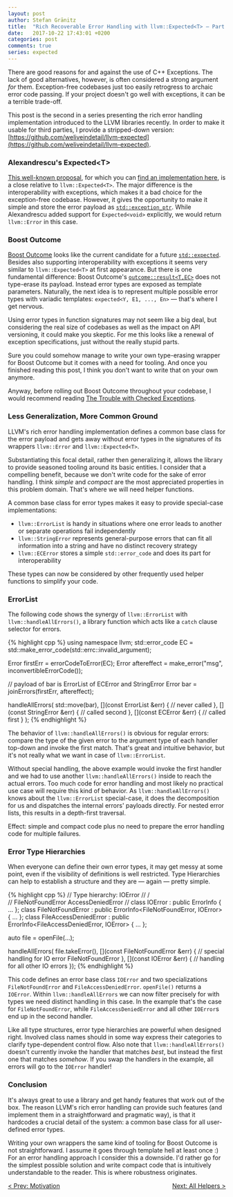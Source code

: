 ```yaml
---
layout: post
author: Stefan Gränitz
title:  "Rich Recoverable Error Handling with llvm::Expected<T> — Part 2"
date:   2017-10-22 17:43:01 +0200
categories: post
comments: true
series: expected
---
```


There are good reasons for and against the use of C++ Exceptions. The lack of good alternatives, however, is often considered a strong argument _for_ them. Exception-free codebases just too easily retrogress to archaic error code passing. If your project doesn't go well with exceptions, it can be a terrible trade-off.

This post is the second in a series presenting the rich error handling implementation introduced to the LLVM libraries recently. In order to make it usable for third parties, I provide a stripped-down version:
[https://github.com/weliveindetail/llvm-expected](https://github.com/weliveindetail/llvm-expected).

### Alexandrescu's Expected&lt;T&gt;

[This well-known proposal](https://onedrive.live.com/?cid=F1B8FF18A2AEC5C5&id=F1B8FF18A2AEC5C5%211158&parId=root&o=OneUp), for which you can [find an implementation here](https://github.com/martinmoene/spike-expected/tree/master/alexandrescu), is a close relative to `llvm::Expected<T>`. The major difference is the interoperability with exceptions, which makes it a bad choice for the exception-free codebase. However, it gives the opportunity to make it simple and store the error payload as [`std::exception_ptr`](http://en.cppreference.com/w/cpp/error/exception_ptr). While Alexandrescu added support for `Expected<void>` explicitly, we would return `llvm::Error` in this case.

### Boost Outcome

[Boost Outcome](https://ned14.github.io/outcome/) looks like the current candidate for a future [`std::expected`](http://www.open-std.org/jtc1/sc22/wg21/docs/papers/2017/p0323r2.pdf). Besides also supporting interoperability with exceptions it seems very similar to `llvm::Expected<T>` at first appearance. But there is one fundamental difference: Boost Outcome's [`outcome::result<T,EC>`](https://ned14.github.io/outcome/tutorial/result/) does not type-erase its payload. Instead error types are exposed as template parameters. Naturally, the next idea is to represent multiple possible error types with variadic templates: `expected<Y, E1, ..., En>` — that's where I get nervous.

Using error types in function signatures may not seem like a big deal, but considering the real size of codebases as well as the impact on API versioning, it could make you skeptic. For me this looks like a renewal of exception specifications, just without the really stupid parts.

Sure you could somehow manage to write your own type-erasing wrapper for Boost Outcome but it comes with a need for tooling. And once you finished reading this post, I think you don't want to write that on your own anymore.

Anyway, before rolling out Boost Outcome throughout your codebase, I would recommend reading [The Trouble with Checked Exceptions](http://www.artima.com/intv/handcuffsP.html).


### Less Generalization, More Common Ground

LLVM's rich error handling implementation defines a common base class for the error payload and gets away without error types in the signatures of its wrappers `llvm::Error` and `llvm::Expected<T>`.

Substantiating this focal detail, rather then generalizing it, allows the library to provide seasoned tooling around its basic entities. I consider that a compelling benefit, because we don't write code for the sake of error handling. I think _simple_ and _compact_ are the most appreciated properties in this problem domain. That's where we will need helper functions.

A common base class for error types makes it easy to provide special-case implementations:

* `llvm::ErrorList` is handy in situations where one error leads to another or separate operations fail independently
* `llvm::StringError` represents general-purpose errors that can fit all information into a string and have no distinct recovery strategy
* `llvm::ECError` stores a simple `std::error_code` and does its part for interoperability

These types can now be considered by other frequently used helper functions to simplify your code.


### ErrorList

The following code shows the synergy of `llvm::ErrorList` with `llvm::handleAllErrors()`, a library function which acts like a `catch` clause selector for errors.

{% highlight cpp %}
using namespace llvm;
std::error_code EC = std::make_error_code(std::errc::invalid_argument);

Error firstErr = errorCodeToError(EC);
Error aftereffect = make_error<StringError>("msg", inconvertibleErrorCode());

// payload of bar is ErrorList of ECError and StringError
Error bar = joinErrors(firstErr, aftereffect);

handleAllErrors(
  std::move(bar),
  [](const ErrorList &err) {
    // never called
  },
  [](const StringError &err) {
    // called second
  },
  [](const ECError &err) {
    // called first
  }
);
{% endhighlight %}

The behavior of `llvm::handleAllErrors()` is obvious for regular errors: compare the type of the given error to the argument type of each handler top-down and invoke the first match. That's great and intuitive behavior, but it's not really what we want in case of `llvm::ErrorList`.

Without special handling, the above example would invoke the first handler and we had to use another `llvm::handleAllErrors()` inside to reach the actual errors. Too much code for error handling and most likely no practical use case will require this kind of behavior. As `llvm::handleAllErrors()` knows about the `llvm::ErrorList` special-case, it does the decomposition for us and dispatches the internal errors' payloads directly. For nested error lists, this results in a depth-first traversal.

Effect: simple and compact code plus no need to prepare the error handling code for multiple failures.


### Error Type Hierarchies

When everyone can define their own error types, it may get messy at some point, even if the visibility of definitions is well restricted. Type Hierarchies can help to establish a structure and they are — again — pretty simple.

{% highlight cpp %}
// Type hierarchy:      IOError
//                     /       \
//      FileNotFoundError     AccessDeniedError
//
class IOError : public ErrorInfo<IOError> { ... };
class FileNotFoundError : public ErrorInfo<FileNotFoundError, IOError> { ... };
class FileAccessDeniedError : public ErrorInfo<FileAccessDeniedError, IOError> { ... };

auto file = openFile(...);

handleAllErrors(
  file.takeError(),
  [](const FileNotFoundError &err) {
    // special handling for IO error FileNotFoundError
  },
  [](const IOError &err) {
    // handling for all other IO errors
  });
{% endhighlight %}

This code defines an error base class `IOError` and two specializations `FileNotFoundError` and `FileAccessDeniedError`. `openFile()` returns a `IOError`. Within `llvm::handleAllErrors` we can now filter precisely for with types we need distinct handling in this case. In the example that's the case for `FileNotFoundError`, while `FileAccessDeniedError` and all other `IOError`s end up in the second handler.

Like all type structures, error type hierarchies are powerful when designed right. Involved class names should in some way express their categories to clarify type-dependent control flow. Also note that `llvm::handleAllErrors()` doesn't currently invoke the handler that matches *best*, but instead the first one that matches *somehow*. If you swap the handlers in the example, all errors will go to the `IOError` handler!


### Conclusion

It's always great to use a library and get handy features that work out of the box. The reason LLVM's rich error handling can provide such features (and implement them in a straightforward and pragmatic way), is that it hardcodes a crucial detail of the system: a common base class for all user-defined error types.

Writing your own wrappers the same kind of tooling for Boost Outcome is not straightforward. I assume it goes through template hell at least once :) For an error handling approach I consider this a downside. I'd rather go for the simplest possible solution and write compact code that is intuitively understandable to the reader. This is where robustness originates.

<a style="float: left;" href="{{ site.baseurl }}{% post_url 2017-09-06-llvm-expected-basics %}">&lt; Prev: Motivation</a>
<a style="float: right;" href="{{ site.baseurl }}{% post_url 2017-10-28-llvm-expected-helpers %}">Next: All Helpers &gt;</a>
<br>
